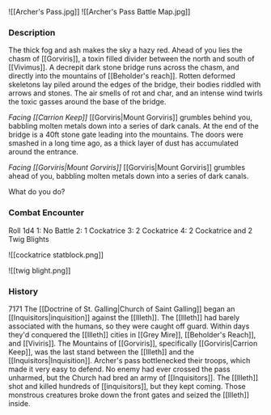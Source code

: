 ![[Archer's Pass.jpg]]
![[Archer's Pass Battle Map.jpg]]
### Description
The thick fog and ash makes the sky a hazy red. Ahead of you lies the chasm of [[Gorviris]], a toxin filled divider between the north and south of [[Vivimus]]. 
A decrepit dark stone bridge runs across the chasm, and directly into the mountains of [[Beholder's reach]]. Rotten deformed skeletons lay piled around the edges of the bridge, their bodies riddled with arrows and stones. The air smells of rot and char, and an intense wind twirls the toxic gasses around the base of the bridge. 

*Facing [[Carrion Keep]]*
[[Gorviris|Mount Gorviris]] grumbles behind you, babbling molten metals down into a series of dark canals. 
At the end of the bridge is a 40ft stone gate leading into the mountains. The doors were smashed in a long time ago, as a thick layer of dust has accumulated around the entrance. 

*Facing [[Gorviris|Mount Gorviris]]*
[[Gorviris|Mount Gorviris]] grumbles ahead of you, babbling molten metals down into a series of dark canals.

What do you do?


### Combat Encounter
Roll 1d4
1: No Battle
2: 1 Cockatrice
3: 2 Cockatrice
4: 2 Cockatrice and 2 Twig Blights 

![[cockatrice statblock.png]]

![[twig blight.png]]


### History
7171 
	The [[Doctrine of St. Galling|Church of Saint Galling]] began an [[Inquisitors|inquisition]] against the [[Illeth]]. The [[Illeth]] had barely associated with the humans, so they were caught off guard. Within days they'd conquered the [[Illeth]] cities in [[Grey Mire]], [[Beholder's Reach]], and [[Viviris]]. The Mountains of [[Gorviris]], specifically [[Gorviris|Carrion Keep]], was the last stand between the [[Illeth]] and the [[Inquisitors|Inquisition]]. Archer's pass bottlenecked their troops, which made it very easy to defend. No enemy had ever crossed the pass unharmed, but the Church had bred an army of [[Inquisitors]]. The [[Illeth]] shot and killed hundreds of [[inquisitors]], but they kept coming. Those monstrous creatures broke down the front gates and seized the [[Illeth]] inside.